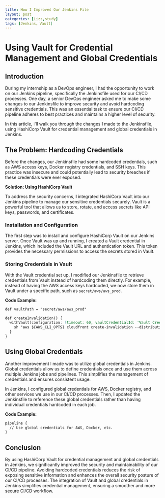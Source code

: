 ```yaml
---
title: How I Improved Our Jenkins File
layout: post
categories: [Lizz,study]
tags: [Jenkins，Vault]
---
```



# Using Vault for Credential Management and Global Credentials

## Introduction

During my internship as a DevOps engineer, I had the opportunity to work on our Jenkins pipeline, specifically the Jenkinsfile used for our CI/CD processes. One day, a senior DevOps engineer asked me to make some changes to our Jenkinsfile to improve security and avoid hardcoding sensitive credentials. This was an essential task to ensure our CI/CD pipeline adheres to best practices and maintains a higher level of security.

In this article, I'll walk you through the changes I made to the Jenkinsfile, using HashiCorp Vault for credential management and global credentials in Jenkins.

## The Problem: Hardcoding Credentials

Before the changes, our Jenkinsfile had some hardcoded credentials, such as AWS access keys, Docker registry credentials, and SSH keys. This practice was insecure and could potentially lead to security breaches if these credentials were ever exposed.

**Solution: Using HashiCorp Vault**

To address the security concerns, I integrated HashiCorp Vault into our Jenkins pipeline to manage our sensitive credentials securely. Vault is a powerful tool that allows us to store, rotate, and access secrets like API keys, passwords, and certificates.

### Installation and Configuration

The first step was to install and configure HashiCorp Vault on our Jenkins server. Once Vault was up and running, I created a Vault credential in Jenkins, which included the Vault URL and authentication token. This token provides the necessary permissions to access the secrets stored in Vault.

### Storing Credentials in Vault

With the Vault credential set up, I modified our Jenkinsfile to retrieve credentials from Vault instead of hardcoding them directly. For example, instead of having the AWS access keys hardcoded, we now store them in Vault under a specific path, such as `secret/aws/aws_prod`.

**Code Example:**

```markdown
def vaultPath = "secret/aws/aws_prod"

def createInvalidation() {
  withVault(configuration: [timeout: 60, vaultCredentialId: 'Vault Credential', vaultUrl: 'https://vault.jiangren.com.au'], vaultSecrets: [[path: vaultPath, secretValues: [[vaultKey: 'AWS_ACCESS_KEY_ID'], [vaultKey: 'AWS_SECRET_ACCESS_KEY']]]]) {
    sh "aws ${AWS_CLI_OPTS} cloudfront create-invalidation --distribution-id ${DISTRIBUTION_ID} --paths ${PATHS_TO_INVALIDATE}"
  }
}
```

## Using Global Credentials

Another improvement I made was to utilize global credentials in Jenkins. Global credentials allow us to define credentials once and use them across multiple Jenkins jobs and pipelines. This simplifies the management of credentials and ensures consistent usage.

In Jenkins, I configured global credentials for AWS, Docker registry, and other services we use in our CI/CD processes. Then, I updated the Jenkinsfile to reference these global credentials rather than having individual credentials hardcoded in each job.

**Code Example:**

```markdown
pipeline {
  // Use global credentials for AWS, Docker, etc.
}
```

## Conclusion

By using HashiCorp Vault for credential management and global credentials in Jenkins, we significantly improved the security and maintainability of our CI/CD pipeline. Avoiding hardcoded credentials reduces the risk of exposing sensitive information and enhances the overall security posture of our CI/CD processes. The integration of Vault and global credentials in Jenkins simplifies credential management, ensuring a smoother and more secure CI/CD workflow.